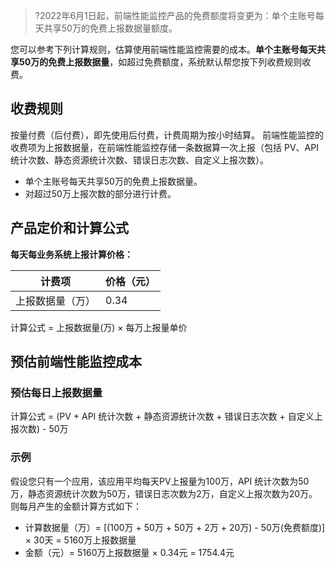 >?2022年6月1日起，前端性能监控产品的免费额度将变更为：单个主账号每天共享50万的免费上报数据量额度。

您可以参考下列计算规则，估算使用前端性能监控需要的成本。**单个主账号每天共享50万的免费上报数据量**，如超过免费额度，系统默认帮您按下列收费规则收费。

## 收费规则
按量付费（后付费），即先使用后付费，计费周期为按小时结算。
前端性能监控的收费项为上报数据量，在前端性能监控存储一条数据算一次上报（包括 PV、API 统计次数、静态资源统计次数、错误日志次数、自定义上报次数）。
- 单个主账号每天共享50万的免费上报数据量。
- 对超过50万上报次数的部分进行计费。


## 产品定价和计算公式
**每天每业务系统上报计算价格：**

| 计费项 | 价格（元） |
|---------|---------|
|上报数据量（万）|0.34|


计算公式 = 上报数据量(万) × 每万上报量单价


## 预估前端性能监控成本
### 预估每日上报数据量
计算公式 = (PV + API 统计次数 + 静态资源统计次数 + 错误日志次数 + 自定义上报次数) - 50万

### 示例
假设您只有一个应用，该应用平均每天PV上报量为100万，API 统计次数为50万，静态资源统计次数为50万，错误日志次数为2万，自定义上报次数为20万。则每月产生的金额计算方式如下：
- 计算数据量（万）= [(100万 + 50万 + 50万 + 2万 + 20万) - 50万(免费额度)] × 30天 = 5160万上报数据量
- 金额（元）= 5160万上报数据量 × 0.34元 = 1754.4元
